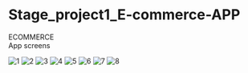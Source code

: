 # Stage_project1_E-commerce-APP
ECOMMERCE  
App screens




![1](https://user-images.githubusercontent.com/75865028/123553841-5c9ef980-d775-11eb-88de-6053627e1a18.png)
![2](https://user-images.githubusercontent.com/75865028/123553861-6a547f00-d775-11eb-84d4-1bb686481a5c.png)
![3](https://user-images.githubusercontent.com/75865028/123553869-717b8d00-d775-11eb-9699-90dca9a71551.png)
![4](https://user-images.githubusercontent.com/75865028/123553877-76d8d780-d775-11eb-9288-c9c51e71b63d.png)
![5](https://user-images.githubusercontent.com/75865028/123553884-7dffe580-d775-11eb-931d-71c844da1f02.png)
![6](https://user-images.githubusercontent.com/75865028/123553894-848e5d00-d775-11eb-86d7-e3a2973887f2.png)
![7](https://user-images.githubusercontent.com/75865028/123553897-89531100-d775-11eb-9354-f912b9f5858a.png)
![8](https://user-images.githubusercontent.com/75865028/123553906-8eb05b80-d775-11eb-88d7-bfbfac199fb2.png)
